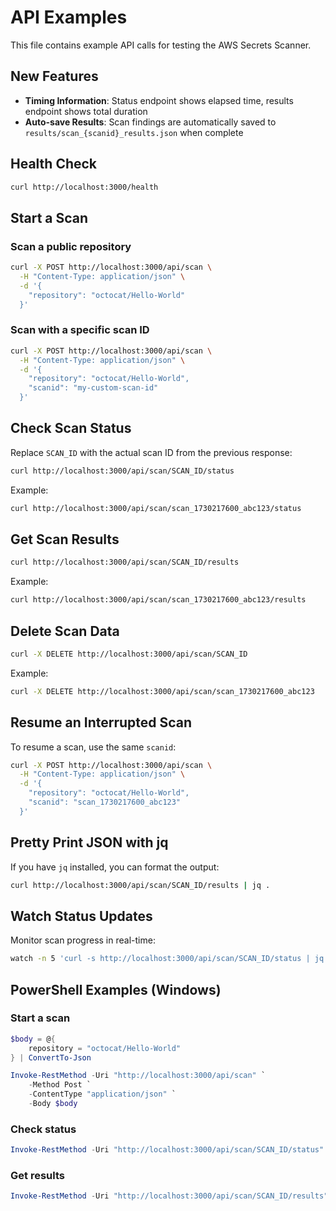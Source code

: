 # API Examples

This file contains example API calls for testing the AWS Secrets Scanner.

## New Features

- **Timing Information**: Status endpoint shows elapsed time, results endpoint shows total duration
- **Auto-save Results**: Scan findings are automatically saved to `results/scan_{scanid}_results.json` when complete

## Health Check

```bash
curl http://localhost:3000/health
```

## Start a Scan

### Scan a public repository

```bash
curl -X POST http://localhost:3000/api/scan \
  -H "Content-Type: application/json" \
  -d '{
    "repository": "octocat/Hello-World"
  }'
```

### Scan with a specific scan ID

```bash
curl -X POST http://localhost:3000/api/scan \
  -H "Content-Type: application/json" \
  -d '{
    "repository": "octocat/Hello-World",
    "scanid": "my-custom-scan-id"
  }'
```

## Check Scan Status

Replace `SCAN_ID` with the actual scan ID from the previous response:

```bash
curl http://localhost:3000/api/scan/SCAN_ID/status
```

Example:
```bash
curl http://localhost:3000/api/scan/scan_1730217600_abc123/status
```

## Get Scan Results

```bash
curl http://localhost:3000/api/scan/SCAN_ID/results
```

Example:
```bash
curl http://localhost:3000/api/scan/scan_1730217600_abc123/results
```

## Delete Scan Data

```bash
curl -X DELETE http://localhost:3000/api/scan/SCAN_ID
```

Example:
```bash
curl -X DELETE http://localhost:3000/api/scan/scan_1730217600_abc123
```

## Resume an Interrupted Scan

To resume a scan, use the same `scanid`:

```bash
curl -X POST http://localhost:3000/api/scan \
  -H "Content-Type: application/json" \
  -d '{
    "repository": "octocat/Hello-World",
    "scanid": "scan_1730217600_abc123"
  }'
```

## Pretty Print JSON with jq

If you have `jq` installed, you can format the output:

```bash
curl http://localhost:3000/api/scan/SCAN_ID/results | jq .
```

## Watch Status Updates

Monitor scan progress in real-time:

```bash
watch -n 5 'curl -s http://localhost:3000/api/scan/SCAN_ID/status | jq .'
```

## PowerShell Examples (Windows)

### Start a scan
```powershell
$body = @{
    repository = "octocat/Hello-World"
} | ConvertTo-Json

Invoke-RestMethod -Uri "http://localhost:3000/api/scan" `
    -Method Post `
    -ContentType "application/json" `
    -Body $body
```

### Check status
```powershell
Invoke-RestMethod -Uri "http://localhost:3000/api/scan/SCAN_ID/status"
```

### Get results
```powershell
Invoke-RestMethod -Uri "http://localhost:3000/api/scan/SCAN_ID/results"
```

